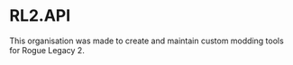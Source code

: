 # RL2.API
This organisation was made to create and maintain custom modding tools for Rogue Legacy 2.
